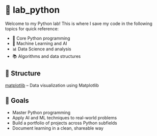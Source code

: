 # 🧪 lab_python

Welcome to my Python lab! This is where I save my code in the following topics for quick reference:

- 🐍 Core Python programming
- 🧠 Machine Learning and AI
- 📊 Data Science and analysis
- 📚 Algorithms and data structures

## 📁 Structure
[matplotlib](./python_code/matplotlib) – Data visualization using Matplotlib


## 🧠 Goals

- Master Python programming
- Apply AI and ML techniques to real-world problems
- Build a portfolio of projects across Python subfields
- Document learning in a clean, shareable way


